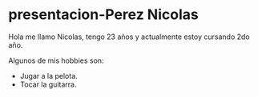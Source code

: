 # presentacion-Perez Nicolas

Hola me llamo Nicolas, tengo 23 años y actualmente estoy cursando 2do año.

Algunos de mis hobbies son:
- Jugar a la pelota.
- Tocar la guitarra.
